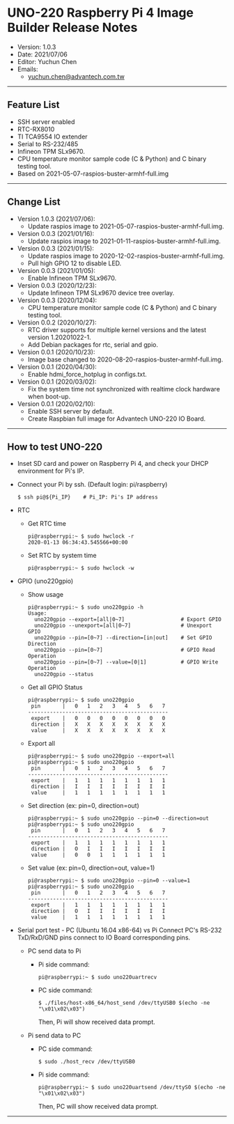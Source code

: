 # UNO-220 Raspberry Pi 4 Image Builder Release Notes

- Version: 1.0.3
- Date: 2021/07/06
- Editor: Yuchun Chen
- Emails: 
  - yuchun.chen@advantech.com.tw

---

## Feature List 
 - SSH server enabled 
 - RTC-RX8010
 - TI TCA9554 IO extender
 - Serial to RS-232/485
 - Infineon TPM SLx9670. 
 - CPU temperature monitor sample code (C & Python) and C binary testing tool. 
 - Based on 2021-05-07-raspios-buster-armhf-full.img

---

## Change List
 - Version 1.0.3 (2021/07/06): 
   - Update raspios image to 2021-05-07-raspios-buster-armhf-full.img. 
 - Version 0.0.3 (2021/01/16): 
   - Update raspios image to 2021-01-11-raspios-buster-armhf-full.img. 
 - Version 0.0.3 (2021/01/15): 
   - Update raspios image to 2020-12-02-raspios-buster-armhf-full.img. 
   - Pull high GPIO 12 to disable LED.
 - Version 0.0.3 (2021/01/05): 
   - Enable Infineon TPM SLx9670. 
 - Version 0.0.3 (2020/12/23): 
   - Update Infineon TPM SLx9670 device tree overlay. 
 - Version 0.0.3 (2020/12/04): 
   - CPU temperature monitor sample code (C & Python) and C binary testing tool. 
 - Version 0.0.2 (2020/10/27): 
   - RTC driver supports for multiple kernel versions and the latest version 1.20201022-1. 
   - Add Debian packages for rtc, serial and gpio. 
 - Version 0.0.1 (2020/10/23): 
   - Image base changed to 2020-08-20-raspios-buster-armhf-full.img. 
 - Version 0.0.1 (2020/04/30): 
   - Enable hdmi_force_hotplug in configs.txt. 
 - Version 0.0.1 (2020/03/02): 
   - Fix the system time not synchronized with realtime clock hardware when boot-up. 
 - Version 0.0.1 (2020/02/10): 
   - Enable SSH server by default.  
   - Create Raspbian full image for Advantech UNO-220 IO Board. 

---

## How to test UNO-220

  - Inset SD card and power on Raspberry Pi 4, and check your DHCP 
     environment for Pi's IP.

  - Connect your Pi by ssh. (Default login: pi/raspberry)
     
     ```
     $ ssh pi@${Pi_IP}    # Pi_IP: Pi's IP address
     ```
  - RTC
 
    - Get RTC time
      ```
      pi@raspberrypi:~ $ sudo hwclock -r
      2020-01-13 06:34:43.545566+00:00
      ```
    - Set RTC by system time
      ```
      pi@raspberrypi:~ $ sudo hwclock -w
      ```
    
  - GPIO (uno220gpio)

    - Show usage
    
      ```
      pi@raspberrypi:~ $ sudo uno220gpio -h
      Usage:
        uno220gpio --export=[all|0~7]                  # Export GPIO
        uno220gpio --unexport=[all|0~7]                # Unexport GPIO
        uno220gpio --pin=[0~7] --direction=[in|out]    # Set GPIO Direction
        uno220gpio --pin=[0~7]                         # GPIO Read Operation
        uno220gpio --pin=[0~7] --value=[0|1]           # GPIO Write Operation
        uno220gpio --status
      ```
    
    - Get all GPIO Status
    
      ```
      pi@raspberrypi:~ $ sudo uno220gpio
       pin       |   0   1   2   3   4   5   6   7
      ---------------------------------------------
       export    |   0   0   0   0   0   0   0   0
       direction |   X   X   X   X   X   X   X   X
       value     |   X   X   X   X   X   X   X   X
      ```

    - Export all
    
      ```
      pi@raspberrypi:~ $ sudo uno220gpio --export=all
      pi@raspberrypi:~ $ sudo uno220gpio
       pin       |   0   1   2   3   4   5   6   7
      ---------------------------------------------
       export    |   1   1   1   1   1   1   1   1
       direction |   I   I   I   I   I   I   I   I
       value     |   1   1   1   1   1   1   1   1
      ```
    
    - Set direction (ex: pin=0, direction=out)
    
      ```
      pi@raspberrypi:~ $ sudo uno220gpio --pin=0 --direction=out
      pi@raspberrypi:~ $ sudo uno220gpio
       pin       |   0   1   2   3   4   5   6   7
      ---------------------------------------------
       export    |   1   1   1   1   1   1   1   1
       direction |   O   I   I   I   I   I   I   I
       value     |   0   0   1   1   1   1   1   1
      ```
    
    - Set value (ex: pin=0, direction=out, value=1)
    
      ```
      pi@raspberrypi:~ $ sudo uno220gpio --pin=0 --value=1
      pi@raspberrypi:~ $ sudo uno220gpio
       pin       |   0   1   2   3   4   5   6   7
      ---------------------------------------------
       export    |   1   1   1   1   1   1   1   1
       direction |   O   I   I   I   I   I   I   I
       value     |   1   1   1   1   1   1   1   1
      ```

  - Serial port test - PC (Ubuntu 16.04 x86-64) vs Pi 
    Connect PC's RS-232 TxD/RxD/GND pins connect to IO Board corresponding pins. 

    - PC send data to Pi 

      - Pi side command: 
        ```
        pi@raspberrypi:~ $ sudo uno220uartrecv 
        ```
      - PC side command:
        ```
        $ ./files/host-x86_64/host_send /dev/ttyUSB0 $(echo -ne "\x01\x02\x03")
        ```
   
        Then, Pi will show received data prompt. 

    - Pi send data to PC 

      - PC side command:
        ```
        $ sudo ./host_recv /dev/ttyUSB0
        ```
   
      - Pi side command: 
        ```
        pi@raspberrypi:~ $ sudo uno220uartsend /dev/ttyS0 $(echo -ne "\x01\x02\x03")
        ```
        Then, PC will show received data prompt. 

---

